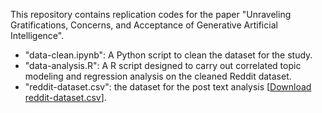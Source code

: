 This repository contains replication codes for the paper "Unraveling Gratifications, Concerns, and Acceptance of Generative Artificial Intelligence".

- "data-clean.ipynb": A Python script to clean the dataset for the study.
- "data-analysis.R": A R script designed to carry out correlated topic modeling and regression analysis on the cleaned Reddit dataset.
- "reddit-dataset.csv": the dataset for the post text analysis [[Download reddit-dataset.csv](https://www.dropbox.com/scl/fi/b0uncnoayrv95wbrn3w5u/reddit-dataset.csv?rlkey=61za8wr3dsucjeo21cxdmzpsr&dl=0)].
